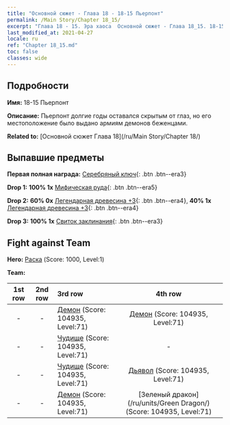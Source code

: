 ```yaml
---
title: "Основной сюжет - Глава 18 - 18-15 Пьерпонт"
permalink: /Main Story/Chapter 18_15/
excerpt: "Глава 18 - 15. Эра хаоса  Основной сюжет - Глава 18_15. 18-15 Пьерпонт"
last_modified_at: 2021-04-27
locale: ru
ref: "Chapter 18_15.md"
toc: false
classes: wide
---
```


## Подробности

 **Имя:** 18-15 Пьерпонт

 **Описание:** Пьерпонт долгие годы оставался скрытым от глаз, но его местоположение было выдано армиям демонов беженцами.

 **Related to:** [Основной сюжет Глава 18](/ru/Main Story/Chapter 18/)

## Выпавшие предметы

 **Первая полная награда:** [Серебряный ключ](/ItemsRU/con_693/){: .btn .btn--era3}

 **Drop 1:** **100% 1x** [Мифическая руда](/ItemsRU/mat_61/){: .btn .btn--era5}

 **Drop 2:** **60% 0x** [Легендарная древесина +3](/ItemsRU/mat_55/){: .btn .btn--era4}, **40% 1x** [Легендарная древесина +3](/ItemsRU/mat_55/){: .btn .btn--era4}

 **Drop 3:** **100% 1x** [Свиток заклинания](/ItemsRU/con_694/){: .btn .btn--era3}


## Fight against Team
 **Hero:** [Раска](/ru/heroes/Rashka/) (Score: 1000, Level:1)

 **Team:**


  | 1st row | 2nd row | 3rd row | 4th row |
  |:----:|:----:|:----|:----:|
  | - | - | [Демон](/ru/units/Demon/) (Score: 104935, Level:71)  | [Демон](/ru/units/Demon/) (Score: 104935, Level:71)  |
  | - | - | [Чудище](/ru/units/Behemoth/) (Score: 104935, Level:71)  | - |
  | - | - | [Чудище](/ru/units/Behemoth/) (Score: 104935, Level:71)  | [Дьявол](/ru/units/Devil/) (Score: 104935, Level:71)  |
  | - | - | [Демон](/ru/units/Demon/) (Score: 104935, Level:71)  | [Зеленый дракон](/ru/units/Green Dragon/) (Score: 104935, Level:71)  |


